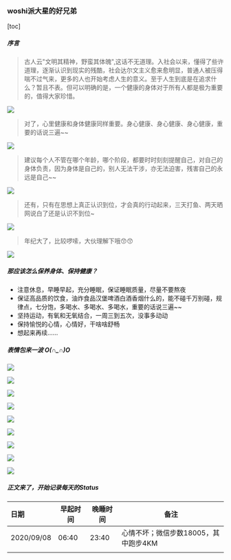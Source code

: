 ### woshi派大星的好兄弟

[toc]



##### 序言

> 古人云"文明其精神，野蛮其体魄",这话不无道理。入社会以来，懂得了些许道理，逐渐认识到现实的残酷，社会达尔文主义愈来愈明显，普通人被压得喘不过气来，更多的人也开始考虑人生的意义。至于人生到底是在追求什么？暂且不表。但可以明确的是，一个健康的身体对于所有人都是极为重要的，值得大家珍惜。

![](https://cdn.jsdelivr.net/gh/xingjiahui/CDN@latest/2020/09/09/477bfc452222f001ce7fc64e4f2879db.png)

> 对了，心里健康和身体健康同样重要。身心健康、身心健康、身心健康，重要的话说三遍~~

![](https://cdn.jsdelivr.net/gh/xingjiahui/CDN@latest/2020/09/09/d8dd7cca3997e324bb584bc4ad26f884.png)

> 建议每个人不管在哪个年龄，哪个阶段，都要时时刻刻提醒自己，对自己的身体负责，因为身体是自己的，别人无法干涉，亦无法迫害，残害自己的永远是自己~~

![](https://cdn.jsdelivr.net/gh/xingjiahui/CDN@latest/2020/09/09/039be0478d7d7355c23adec923e88429.png)

> 还有，只有在思想上真正认识到位，才会真的行动起来，三天打鱼、两天晒网说白了还是认识不到位~

![](https://cdn.jsdelivr.net/gh/xingjiahui/CDN@latest/2020/09/09/d917b724ad33e00795b4d1dba7298765.png)

> 年纪大了，比较啰嗦，大伙理解下哦:kissing_smiling_eyes::kissing_smiling_eyes:

![](https://cdn.jsdelivr.net/gh/xingjiahui/CDN@latest/2020/09/09/32c12c9b95e31b205e79b8f8bf538dae.png)

##### 那应该怎么保养身体、保持健康？

* 注意休息，早睡早起，充分睡眠，保证睡眠质量，尽量不要熬夜
* 保证高品质的饮食，油炸食品汉堡啤酒白酒香烟什么的，能不碰千万别碰，规律点，七分饱，多喝水、多喝水、多喝水，重要的话说三遍~~
* 坚持运动，有氧和无氧结合，一周三到五次，没事多动动
* 保持愉悦的心情，心情好，干啥啥舒畅
* 想起来再续......

##### 表情包来一波 O(∩_∩)O

![](https://cdn.jsdelivr.net/gh/xingjiahui/CDN@latest/2020/09/09/070804f7fe33231619bcbf9606993f48.png)

![](https://cdn.jsdelivr.net/gh/xingjiahui/CDN@latest/2020/09/09/a569bad96b553beeeab03885621c7ca5.png)

![](https://cdn.jsdelivr.net/gh/xingjiahui/CDN@latest/2020/09/09/03d629dd82cc2f40586bbfeb6b5b434b.png)

![](https://cdn.jsdelivr.net/gh/xingjiahui/CDN@latest/2020/09/09/794eef9e8d2b2bca956efc8c858a8074.png)

![](https://cdn.jsdelivr.net/gh/xingjiahui/CDN@latest/2020/09/09/8088573f9b5a598ea68dc21b25222729.png)

![](https://cdn.jsdelivr.net/gh/xingjiahui/CDN@latest/2020/09/09/c3aed038d50f7d784fc4af751f8ed4e5.png)

![](https://cdn.jsdelivr.net/gh/xingjiahui/CDN@latest/2020/09/09/19444ba858a0470f51e516d275b286bf.png)

![](https://cdn.jsdelivr.net/gh/xingjiahui/CDN@latest/2020/09/09/0fdb5e47f73026aa8526805c83f8853f.png)



![](https://cdn.jsdelivr.net/gh/xingjiahui/CDN@latest/2020/09/09/957c55adac04fcb1c92a1335e75e276a.png)

##### 正文来了，开始记录每天的Status

| 日期 | 早起时间 | 晚睡时间 | 备注 |
| :--- | -------- | -------- | ---- |
| 2020/09/08 | 06:40 | 23:40 | 心情不坏；微信步数18005，其中跑步4KM |
|  |  |  |                                      |

